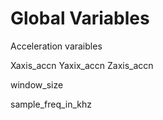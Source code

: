 # Global Variables
Acceleration varaibles

Xaxis_accn
Yaxix_accn
Zaxis_accn

window_size

sample_freq_in_khz

